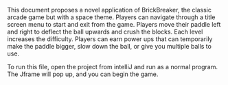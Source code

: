 This document proposes a novel application of BrickBreaker, the classic arcade game but with a space theme. Players can navigate through a title screen menu to start and exit from the game. Players move their paddle left and right to deflect the ball upwards and crush the blocks. Each level increases the difficulty. Players can earn power ups that can temporarily make the paddle bigger, slow down the ball, or give you multiple balls to use.


To run this file, open the project from intelliJ and run as a normal program. 
The Jframe will pop up, and you can begin the game. 

